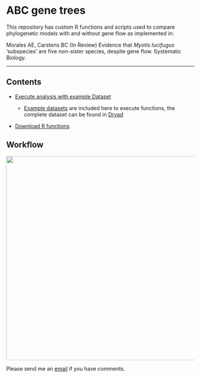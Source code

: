 **ABC gene trees**
=======

This repository has custom R functions and scripts used to compare phylogenetic models with and without gene flow as implemented in: 

Morales AE, Carstens BC (In Review) Evidence that *Myotis lucifugus* ‘subspecies’ are five non-sister species, despite gene flow. Systematic Biology.




________

## Contents

-    [Execute analysis with example Dataset](https://github.com/ariadnamorales/ABC_gene_trees/blob/master/1.ExamplePipeline.v.1.3.Rmd)
      - [Example datasets](https://github.com/ariadnamorales/ABC_gene_trees/tree/master/exampleData) are included here to execute functions, the complete dataset can be found in [Dryad](http://datadryad.org/)

-    [Download R functions](https://github.com/ariadnamorales/ABC_gene_trees/tree/master/R.functions)


## Workflow 
<img src="https://github.com/ariadnamorales/ABC_gene_trees/blob/master/images/workflow_ABCgeneTrees.png?raw=true" width="898" height="546" />




Please send me an [email](ariadna.biologia@gmail.com) if you have comments.